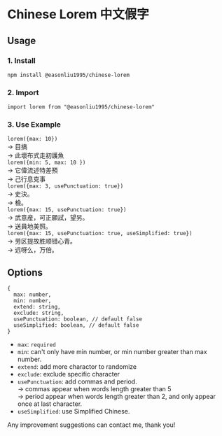 # Chinese Lorem 中文假字
## Usage
### 1. Install
`npm install @easonliu1995/chinese-lorem`
### 2. Import
`import lorem from "@easonliu1995/chinese-lorem"`
### 3. Use Example
`lorem({max: 10})`  
-> 目搞  
-> 此壞布式走初護魚  
`lorem({min: 5, max: 10 })`  
-> 它偉流述特差預  
-> 己行息克事  
`lorem({max: 3, usePunctuation: true})`  
-> 史決。  
-> 檢。  
`lorem({max: 15, usePunctuation: true})`  
-> 武意産，可正願試，望另。  
-> 送員地美照。  
`lorem({max: 15, usePunctuation: true, useSimplified: true})`  
-> 劳区提故胜顺错心青。  
-> 远呀么，万倍。
## Options
```
{
  max: number,
  min: number,
  extend: string,
  exclude: string,
  usePunctuation: boolean, // default false
  useSimplified: boolean, // default false
}
```
- `max`: `required`
- `min`: can't only have min number, or min number greater than max number.
- `extend`: add more charactor to randomize
- `exclude`: exclude specific character
- `usePunctuation`: add commas and period.  
-> commas appear when words length greater than 5  
-> period appear when words length greater than 2, and only appear once at last character.
- `useSimplified`: use Simplified Chinese.
  
Any improvement suggestions can contact me, thank you!
